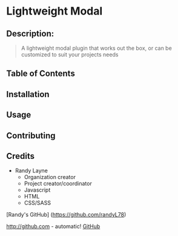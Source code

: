 # Lightweight Modal

## Description:
> A lightweight modal plugin that works out the box, or can be customized to suit your projects needs

## Table of Contents

## Installation

## Usage

## Contributing

## Credits
* Randy Layne 
  * Organization creator
  * Project creator/coordinator
  * Javascript
  * HTML
  * CSS/SASS

[Randy's GitHub] (https://github.com/randyL78)

http://github.com - automatic!
[GitHub](http://github.com)
